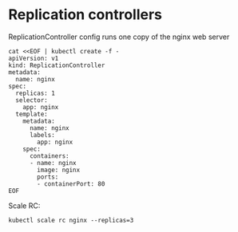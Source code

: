 # Replication controllers

ReplicationController config runs one copy of the nginx web server
```
cat <<EOF | kubectl create -f -
apiVersion: v1
kind: ReplicationController
metadata:
  name: nginx
spec:
  replicas: 1
  selector:
    app: nginx
  template:
    metadata:
      name: nginx
      labels:
        app: nginx
    spec:
      containers:
      - name: nginx
        image: nginx
        ports:
        - containerPort: 80
EOF
```

Scale RC:
```
kubectl scale rc nginx --replicas=3
```
